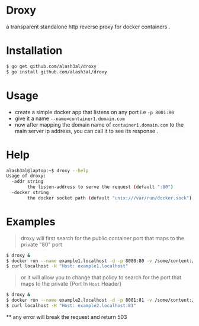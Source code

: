 # Droxy
a transparent standalone http reverse proxy for docker containers .

# Installation
```bash
$ go get github.com/alash3al/droxy
$ go install github.com/alash3al/droxy
```

# Usage
- create a simple docker app that listens on any port i.e `-p 8001:80`
- give it a name `--name=container1.domain.com`
- now after mapping the domain name of `container1.domain.com` to the main server ip address, you can call it to see its response .

# Help
```bash
alash3al@laptop:~$ droxy --help
Usage of droxy:
  -addr string
    	the listen-address to serve the request (default ":80")
  -docker string
    	the docker socket path (default "unix:///var/run/docker.sock")

```

# Examples
> droxy will first search for the public container port that maps to the private "80" port  
```bash
$ droxy &
$ docker run --name example1.localhost -d -p 8080:80 -v /some/content:/usr/share/nginx/html:ro -d nginx
$ curl localhost -H "Host: example1.localhost"
```

> or it will allow you to change that policy to search for the port that maps to the private {Port In `Host` Header}  
```bash
$ droxy &
$ docker run --name example2.localhost -d -p 8081:81 -v /some/content:/usr/share/nginx/html:ro -d nginx
$ curl localhost -H "Host: example2.localhost:81"
```
** any error will break the request and return 503
